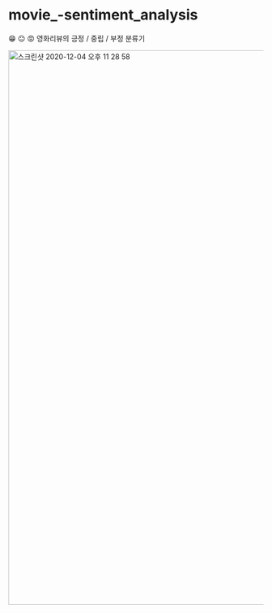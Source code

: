 # movie_-sentiment_analysis
😁 😐 😡
영화리뷰의 긍정 / 중립 / 부정 분류기

<img width="1094" alt="스크린샷 2020-12-04 오후 11 28 58" src="https://user-images.githubusercontent.com/28584133/102993736-0d2b0700-4561-11eb-9db9-1c21da26d59f.png">
